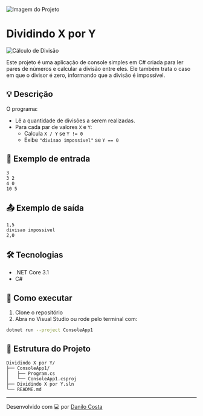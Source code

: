 ![Imagem do Projeto](projeto.png)

# Dividindo X por Y

![Cálculo de Divisão](A_flat_digital_illustration_features_mathematical_.png)

Este projeto é uma aplicação de console simples em C# criada para ler pares de números e calcular a divisão entre eles. Ele também trata o caso em que o divisor é zero, informando que a divisão é impossível.

## 💡 Descrição

O programa:

- Lê a quantidade de divisões a serem realizadas.
- Para cada par de valores `X` e `Y`:
  - Calcula `X / Y` se `Y != 0`
  - Exibe `"divisao impossivel"` se `Y == 0`

## 🧪 Exemplo de entrada

```
3
3 2
4 0
10 5
```

## 📤 Exemplo de saída

```
1,5
divisao impossivel
2,0
```

## 🛠️ Tecnologias

- .NET Core 3.1
- C#

## 🚀 Como executar

1. Clone o repositório
2. Abra no Visual Studio ou rode pelo terminal com:

```bash
dotnet run --project ConsoleApp1
```

## 📁 Estrutura do Projeto

```
Dividindo X por Y/
├── ConsoleApp1/
│   ├── Program.cs
│   └── ConsoleApp1.csproj
├── Dividindo X por Y.sln
└── README.md
```

---

Desenvolvido com 💻 por [Danilo Costa](https://github.com/daniloercosta)

